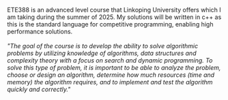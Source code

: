 ETE388 is an advanced level course that Linkoping University offers which I am taking during the summer of 2025. My solutions will be written in c++ as this is the standard language for competitive programming, enabling high performance solutions.
<br>
<br>
*"The goal of the course is to develop the ability to solve algorithmic problems by utilizing knowledge of algorithms, data structures and complexity theory with a focus on search and dynamic programming. To solve this type of problem, 
it is important to be able to analyze the problem, choose or design an algorithm, determine how much resources (time and memory) the algorithm requires, and to implement and test the algorithm quickly and correctly."*
